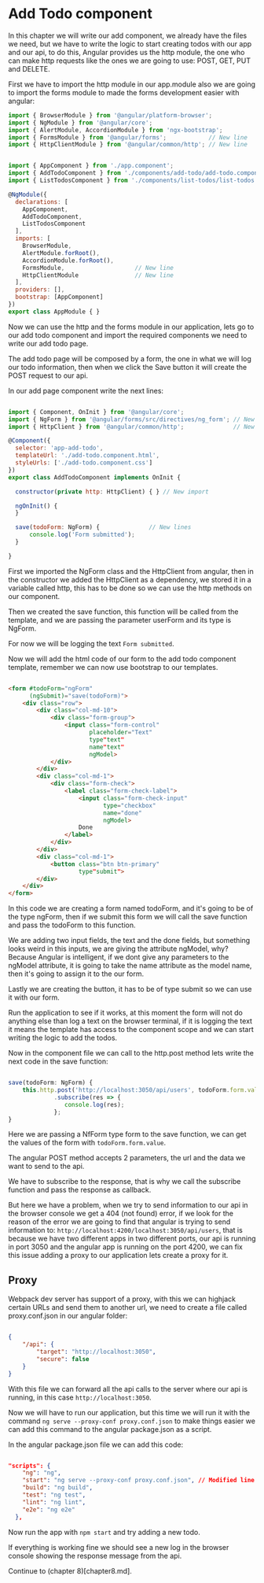 # Add Todo component

In this chapter we will write our add component, we already have the files we need, but we have to write the logic to start creating todos with our app and our api, to do this, Angular provides us the http module, the one who can make http requests like the ones we are going to use: POST, GET, PUT and DELETE.

First we have to import the http module in our app.module also we are going to import the forms module to made the forms development easier with angular:

```javascript
import { BrowserModule } from '@angular/platform-browser';
import { NgModule } from '@angular/core';
import { AlertModule, AccordionModule } from 'ngx-bootstrap';
import { FormsModule } from '@angular/forms';            // New line
import { HttpClientModule } from '@angular/common/http'; // New line


import { AppComponent } from './app.component';
import { AddTodoComponent } from './components/add-todo/add-todo.component';
import { ListTodosComponent } from './components/list-todos/list-todos.component';

@NgModule({
  declarations: [
    AppComponent,
    AddTodoComponent,
    ListTodosComponent
  ],
  imports: [
    BrowserModule,
    AlertModule.forRoot(),
    AccordionModule.forRoot(),
    FormsModule,                    // New line
    HttpClientModule                // New line
  ],
  providers: [],
  bootstrap: [AppComponent]
})
export class AppModule { }

```

Now we can use the http and the forms module in our application, lets go to our add todo component and import the required components we need to write our add todo page.

The add todo page will be composed by a form, the one in what we will log our todo information, then when we click the Save button it will create the POST request to our api.

In our add page component write the next lines:

```javascript  

import { Component, OnInit } from '@angular/core';
import { NgForm } from '@angular/forms/src/directives/ng_form'; // New line
import { HttpClient } from '@angular/common/http';              // New line

@Component({
  selector: 'app-add-todo',
  templateUrl: './add-todo.component.html',
  styleUrls: ['./add-todo.component.css']
})
export class AddTodoComponent implements OnInit {

  constructor(private http: HttpClient) { } // New import

  ngOnInit() {
  }

  save(todoForm: NgForm) {              // New lines
      console.log('Form submitted');
  }

}

```

First we imported the NgForm class and the HttpClient from angular, then in the constructor we added the HttpClient as a dependency, we stored it in a variable called http, this has to be done so we can use the http methods on our component.

Then we created the save function, this function will be called from the template, and we are passing the parameter userForm and its type is NgForm.

For now we will be logging the text ```Form submitted```.

Now we will add the html code of our form to the add todo component template, remember we can now use bootstrap to our templates.

```html

<form #todoForm="ngForm" 
      (ngSubmit)="save(todoForm)">
    <div class="row">
        <div class="col-md-10">
            <div class="form-group">
                <input class="form-control" 
                       placeholder="Text" 
                       type"text" 
                       name"text" 
                       ngModel>
            </div>
        </div>
        <div class="col-md-1">
            <div class="form-check">
                <label class="form-check-label">
                    <input class="form-check-input" 
                           type="checkbox" 
                           name="done" 
                           ngModel>
                    Done
                </label>
            </div>
        </div>
        <div class="col-md-1">
            <button class="btn btn-primary"
                    type"submit">
        </div>
    </div>
</form>

```

In this code we are creating a form named todoForm, and it's going to be of the type ngForm, then if we submit this form we will call the save function and pass the todoForm to this function.

We are adding two input fields, the text and the done fields, but something looks weird in this inputs, we are giving the attribute ngModel, why? Because Angular is intelligent, if we dont give any parameters to the ngModel attribute, it is going to take the name attribute as the model name, then it's going to assign it to the our form.

Lastly we are creating the button, it has to be of type submit so we can use it with our form.

Run the application to see if it works, at this moment the form will not do anything else than log a text on the browser terminal, if it is logging the text it means the template has access to the component scope and we can start writing the logic to add the todos.

Now in the component file we can call to the http.post method lets write the next code in the save function:

```javascript

save(todoForm: NgForm) {
    this.http.post('http://localhost:3050/api/users', todoForm.form.value)
             .subscribe(res => {
                console.log(res);    
             };
}

``` 

Here we are passing a NfForm type form to the save function, we can get the values of the form with ```todoForm.form.value```.

The angular POST method accepts 2 parameters, the url and the data we want to send to the api.

We have to subscribe to the response, that is why we call the subscribe function and pass the response as callback.

But here we have a problem, when we try to send information to our api in the browser console we get a 404 (not found) error, if we look for the reason of the error we are going to find that angular is trying to send information to: ```http://localhost:4200/localhost:3050/api/users```, that is because we have two different apps in two different ports, our api is running in port 3050 and the angular app is running on the port 4200, we can fix this issue adding a proxy to our application lets create a proxy for it.

## Proxy

Webpack dev server has support of a proxy, with this we can highjack certain URLs and send them to another url, we need to create a file called proxy.conf.json in our angular folder:

```json

{
    "/api": {
        "target": "http://localhost:3050",
        "secure": false
    }
}

```

With this file we can forward all the api calls to the server where our api is running, in this case ```http://localhost:3050```.

Now we will have to run our application, but this time we will run it with the command ```ng serve --proxy-conf proxy.conf.json``` to make things easier we can add this command to the angular package.json as a script.

In the angular package.json file we can add this code:

```json

"scripts": {
    "ng": "ng",
    "start": "ng serve --proxy-conf proxy.conf.json", // Modified line
    "build": "ng build",
    "test": "ng test",
    "lint": "ng lint",
    "e2e": "ng e2e"
  },

```

Now run the app with ```npm start``` and try adding a new todo.

If everything is working fine we should see a new log in the browser console showing the response message from the api.

Continue to (chapter 8)[chapter8.md].